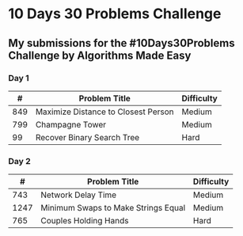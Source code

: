 # 10 Days 30 Problems Challenge

## My submissions for the #10Days30Problems Challenge by Algorithms Made Easy


### Day 1

|   #   | Problem Title                       | Difficulty |
| ----- | ----------------------------------- | ---------- |
|  849  | Maximize Distance to Closest Person |   Medium   |
|  799  | Champagne Tower                     |   Medium   |
|  99   | Recover Binary Search Tree          |    Hard    |

### Day 2

|   #   | Problem Title                       | Difficulty |
| ----- | ----------------------------------- | ---------- |
|  743  | Network Delay Time                  |   Medium   |
|  1247 | Minimum Swaps to Make Strings Equal |   Medium   |
|  765  | Couples Holding Hands               |    Hard    |
